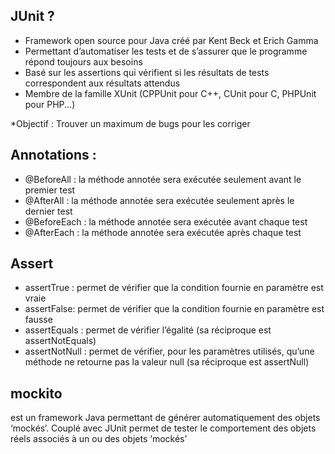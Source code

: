 JUnit ?
-------

-  Framework open source pour Java créé par Kent Beck et Erich
Gamma
- Permettant d’automatiser les tests et de s’assurer que le
programme répond toujours aux besoins
- Basé sur les assertions qui vérifient si les résultats de tests
correspondent aux résultats attendus
- Membre de la famille XUnit (CPPUnit pour C++, CUnit pour C,
PHPUnit pour PHP...)

*Objectif : Trouver un maximum de bugs pour les corriger

Annotations :
-------------

- @BeforeAll : la méthode annotée sera exécutée seulement
avant le premier test
- @AfterAll : la méthode annotée sera exécutée seulement après
le dernier test
- @BeforeEach : la méthode annotée sera exécutée avant chaque
test
- @AfterEach : la méthode annotée sera exécutée après chaque
test

Assert 
------

- assertTrue : permet de vérifier que
la condition fournie en paramètre est vraie
- assertFalse: permet de vérifier que
la condition fournie en paramètre est fausse
- assertEquals : permet de
vérifier l’égalité (sa réciproque est assertNotEquals)
- assertNotNull : permet de vérifier, pour
les paramètres utilisés, qu’une méthode ne retourne pas la valeur
null (sa réciproque est assertNull)


mockito
------
est un framework Java permettant de générer automatiquement des  objets ‘mockés‘. Couplé avec JUnit permet de tester le comportement des objets réels associés à un ou des objets ‘mockés’